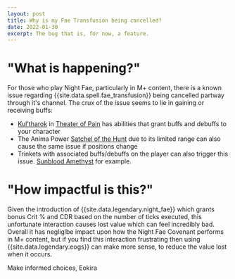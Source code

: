```yaml
---
layout: post
title: Why is my Fae Transfusion being cancelled?
date: 2022-01-30
excerpt: The bug that is, for now, a feature.
---
```

# "What is happening?"

For those who play Night Fae, particularly in M+ content, there is a known issue regarding {{site.data.spell.fae_transfusion}} being cancelled partway through it's channel.
The crux of the issue seems to lie in gaining or receiving buffs:
* [Kul'tharok](https://shadowlands.wowhead.com/npc=162309/kultharok) in [Theater of Pain](https://shadowlands.wowhead.com/theater-of-pain) has abilities that grant buffs and debuffs to your character
* The Anima Power [Satchel of the Hunt](https://shadowlands.wowhead.com/spell=357815/satchel-of-the-hunt) due to its limited range can also cause the same issue if positions change
* Trinkets with associated buffs/debuffs on the player can also trigger this issue. [Sunblood Amethyst](https://shadowlands.wowhead.com/item=178826/sunblood-amethyst?bonus=6805:1472) for example.

# "How impactful is this?"

Given the introduction of {{site.data.legendary.night_fae}} which grants bonus Crit % and CDR based on the number of ticks executed, this unfortunate interaction causes lost value which can feel incredibly bad.
Overall it has negliglbe impact upon how the Night Fae Covenant performs in M+ content, but if you find this interaction frustrating then using {{site.data.legendary.eogs}} can make more sense, to reduce the value lost when it occurs.

Make informed choices,
Eokira
